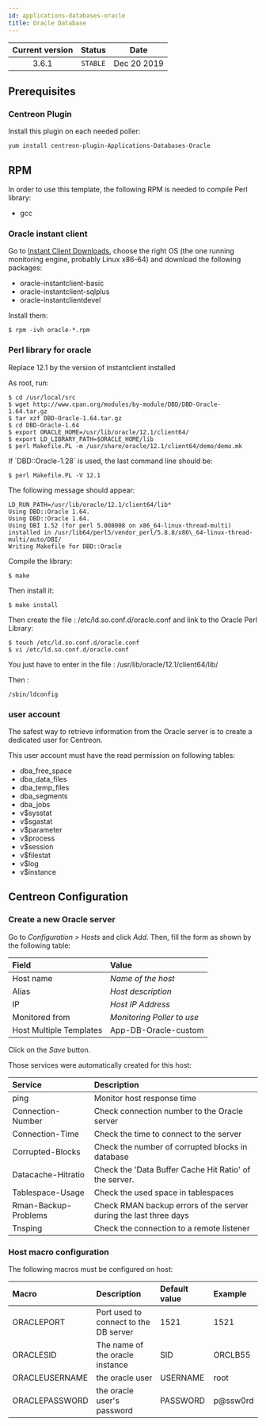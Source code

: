 ```yaml
---
id: applications-databases-oracle
title: Oracle Database
---
```


| Current version | Status | Date |
| :-: | :-: | :-: |
| 3.6.1 | `STABLE` | Dec 20 2019 |

## Prerequisites

### Centreon Plugin

Install this plugin on each needed poller:

``` shell
yum install centreon-plugin-Applications-Databases-Oracle
```

## RPM

In order to use this template, the following RPM is needed to compile Perl
library:

  - gcc

### Oracle instant client

Go to [Instant Client
Downloads](http://www.oracle.com/technetwork/database/features/instant-client/index-097480.html),
choose the right OS (the one running monitoring engine, probably Linux x86-64)
and download the following packages:

  - oracle-instantclient-basic
  - oracle-instantclient-sqlplus
  - oracle-instantclientdevel

Install them:

    $ rpm -ivh oracle-*.rpm

### Perl library for oracle

<aside class="notice">
Replace 12.1 by the version of instantclient installed
</aside>

As root, run:

    $ cd /usr/local/src 
    $ wget http://www.cpan.org/modules/by-module/DBD/DBD-Oracle-1.64.tar.gz 
    $ tar xzf DBD-Oracle-1.64.tar.gz 
    $ cd DBD-Oracle-1.64 
    $ export ORACLE_HOME=/usr/lib/oracle/12.1/client64/ 
    $ export LD_LIBRARY_PATH=$ORACLE_HOME/lib 
    $ perl Makefile.PL -m /usr/share/oracle/12.1/client64/demo/demo.mk

<aside class="notice">
If `DBD::Oracle-1.28` is used, the last command line should be:
</aside>

    $ perl Makefile.PL -V 12.1

The following message should appear:

    LD_RUN_PATH=/usr/lib/oracle/12.1/client64/lib*
    Using DBD::Oracle 1.64. 
    Using DBD::Oracle 1.64. 
    Using DBI 1.52 (for perl 5.008008 on x86_64-linux-thread-multi) installed in /usr/lib64/perl5/vendor_perl/5.8.8/x86\_64-linux-thread-multi/auto/DBI/
    Writing Makefile for DBD::Oracle

Compile the library:

    $ make

Then install it:

    $ make install

Then create the file : /etc/ld.so.conf.d/oracle.conf and link to the Oracle Perl
Library:

    $ touch /etc/ld.so.conf.d/oracle.conf
    $ vi /etc/ld.so.conf.d/oracle.conf

You just have to enter in the file : /usr/lib/oracle/12.1/client64/lib/

Then :

    /sbin/ldconfig

### user account

The safest way to retrieve information from the Oracle server is to create a
dedicated user for Centreon.

This user account must have the read permission on following tables:

  - dba\_free\_space
  - dba\_data\_files
  - dba\_temp\_files
  - dba\_segments
  - dba\_jobs
  - v$sysstat
  - v$sgastat
  - v$parameter
  - v$process
  - v$session
  - v$filestat
  - v$log
  - v$instance

## Centreon Configuration

### Create a new Oracle server

Go to *Configuration \> Hosts* and click *Add*. Then, fill the form as shown by
the following table:

| Field                   | Value                      |
| :---------------------- | :------------------------- |
| Host name               | *Name of the host*         |
| Alias                   | *Host description*         |
| IP                      | *Host IP Address*          |
| Monitored from          | *Monitoring Poller to use* |
| Host Multiple Templates | App-DB-Oracle-custom       |

Click on the *Save* button.

Those services were automatically created for this host:

| Service              | Description                                                       |
| :------------------- | :---------------------------------------------------------------- |
| ping                 | Monitor host response time                                        |
| Connection-Number    | Check connection number to the Oracle server                      |
| Connection-Time      | Check the time to connect to the server                           |
| Corrupted-Blocks     | Check the number of corrupted blocks in database                  |
| Datacache-Hitratio   | Check the 'Data Buffer Cache Hit Ratio' of the server.            |
| Tablespace-Usage     | Check the used space in tablespaces                               |
| Rman-Backup-Problems | Check RMAN backup errors of the server during the last three days |
| Tnsping              | Check the connection to a remote listener                         |

### Host macro configuration

The following macros must be configured on host:

| Macro          | Description                           | Default value | Example  |
| :------------- | :------------------------------------ | :------------ | :------- |
| ORACLEPORT     | Port used to connect to the DB server | 1521          | 1521     |
| ORACLESID      | The name of the oracle instance       | SID           | ORCLB55  |
| ORACLEUSERNAME | the oracle user                       | USERNAME      | root     |
| ORACLEPASSWORD | the oracle user's password            | PASSWORD      | p@ssw0rd |

